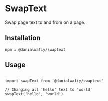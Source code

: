 # SwapText

Swap page text to and from on a page.



## Installation


`npm i @danialwafiy/swaptext`


## Usage

```

import swapText from '@danialwafiy/swaptext'

// Changing all 'hello' text to 'world' 
swapText('hello', 'world')

````